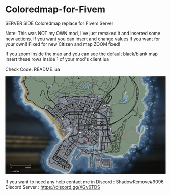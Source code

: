 # Coloredmap-for-Fivem
SERVER SIDE Coloredmap replace for Fivem Server

Note: This was NOT my OWN mod, I've just remaked it and inserted some new actions. If you want you can insert and change values if you want for your own!! Fixed for new Citizen and map ZOOM fixed!

If you zoom inside the map and you can see the default black/blank map insert these rows inside 1 of your mod's client.lua

Check Code: README.lua



![Alt text](https://github.com/NadirAli01/Coloredmap-for-Fivem/blob/master/screenshot.jpeg?raw=true "Optional Title")


If you want to need any help contact me in Discord : ShadowRemove#9096
Discord Server : https://discord.gg/XGv6TDS
